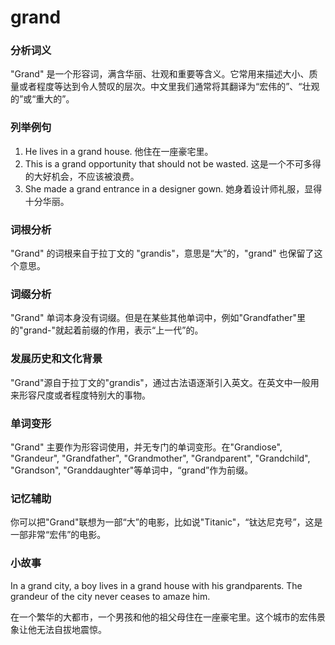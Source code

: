 # grand

### 分析词义

  

"Grand" 是一个形容词，满含华丽、壮观和重要等含义。它常用来描述大小、质量或者程度等达到令人赞叹的层次。中文里我们通常将其翻译为“宏伟的”、“壮观的”或“重大的”。

  

### 列举例句

  

1.  He lives in a grand house. 他住在一座豪宅里。
2.  This is a grand opportunity that should not be wasted. 这是一个不可多得的大好机会，不应该被浪费。
3.  She made a grand entrance in a designer gown. 她身着设计师礼服，显得十分华丽。

  

### 词根分析

  

"Grand" 的词根来自于拉丁文的 "grandis"，意思是“大”的，"grand" 也保留了这个意思。

  

### 词缀分析

  

"Grand" 单词本身没有词缀。但是在某些其他单词中，例如"Grandfather"里的"grand-"就起着前缀的作用，表示“上一代”的。

  

### 发展历史和文化背景

  

"Grand"源自于拉丁文的"grandis"，通过古法语逐渐引入英文。在英文中一般用来形容尺度或者程度特别大的事物。

  

### 单词变形

  

"Grand" 主要作为形容词使用，并无专门的单词变形。在"Grandiose", "Grandeur", "Grandfather", "Grandmother", "Grandparent", "Grandchild", "Grandson", "Granddaughter"等单词中，“grand”作为前缀。

  

### 记忆辅助

  

你可以把"Grand"联想为一部“大”的电影，比如说"Titanic"，“钛达尼克号”，这是一部非常“宏伟”的电影。

  

### 小故事

  

In a grand city, a boy lives in a grand house with his grandparents. The grandeur of the city never ceases to amaze him.

  

在一个繁华的大都市，一个男孩和他的祖父母住在一座豪宅里。这个城市的宏伟景象让他无法自拔地震惊。
